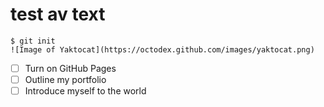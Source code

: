 
# test av text 

```
$ git init
![Image of Yaktocat](https://octodex.github.com/images/yaktocat.png)
```

- [ ] Turn on GitHub Pages
- [ ] Outline my portfolio
- [ ] Introduce myself to the world
